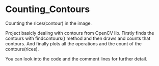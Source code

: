 # Counting_Contours
Counting the rices(contour) in the image.

Project basicly dealing with contours from OpenCV lib. Firstly finds the contours with findcontours() method and then draws and counts that contours. And finally plots 
all the operations and the count of the contours(rices).

You can look into the code and the comment lines for further detail.

